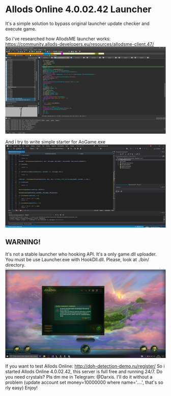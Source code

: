 # Allods Online 4.0.02.42 Launcher
It's a simple solution to bypass original launcher update checker and execute game.

So i've researched how AllodsME launcher works: https://community.allods-developers.eu/resources/allodsme-client.47/
![image info](./allodsMeLauncherReverse.jpg)

And i try to write simple starter for AoGame.exe
![image info](./Develop.jpg)

## WARNING!
It's not a stable launcher who hooking API.
It's a only game.dll uploader. 
You must be use Launcher.exe with HookDll.dll.
Please, look at ./bin/ directory.
![image info](./result.jpg)

If you want to test Allods Online: http://doh-detection-demo.ru/register/
So i started Allods Online 4.0.02.42, this server is full free and running 24/7.
Do you need crystals? Pls dm me in Telegram: @Darxis. I'll do it without a problem (update account set money=10000000 where name='....', that's so rly easy)
Enjoy!
